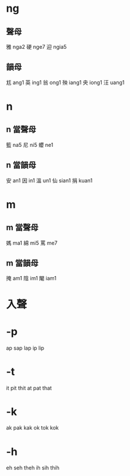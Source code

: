 # ng

## 聲母
雅	nga2
硬	nge7
迎	ngia5

## 韻母
尪	ang1
英	ing1
翁	ong1
殃	iang1
央	iong1
汪	uang1


# n

## n 當聲母
籃	na5
尼	ni5
蠳	ne1

## n 當韻母
安	an1
因	in1
溫	un1
仙	sian1
捐	kuan1


# m

## m 當聲母
媽	ma1
綿	mi5
罵	me7

## m 當韻母
掩	am1
陰	im1
閹	iam1


# 入聲

# -p
ap
sap
lap
ip
lip

# -t
it
pit
thit
at
pat
that

# -k
ak
pak
kak
ok
tok
kok

# -h
eh
seh
theh
ih
sih
thih
